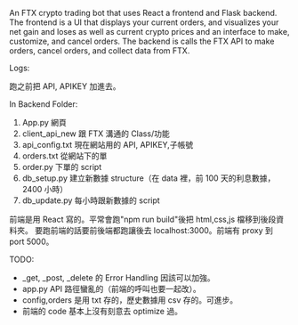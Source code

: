 An FTX crypto trading bot that uses React a frontend and Flask backend. The frontend is a UI that displays your current orders, and visualizes your net gain and loses as well as current crypto prices and an interface to make, customize, and cancel orders. The backend is calls the FTX API to make orders, cancel orders, and collect data from FTX. 


Logs:

跑之前把 API, APIKEY 加進去。

In Backend Folder:

1. App.py 網頁
2. client_api_new 跟 FTX 溝通的 Class/功能
3. api_config.txt 現在網站用的 API, APIKEY,子帳號
4. orders.txt 從網站下的單
5. order.py 下單的 script
6. db_setup.py 建立新數據 structure（在 data 裡，前 100 天的利息數據，2400 小時）
7. db_update.py 每小時跟新數據的 script

前端是用 React 寫的。平常會跑"npm run build"後把 html,css,js 檔移到後段資料夾。
要跑前端的話要前後端都跑讓後去 localhost:3000。前端有 proxy 到 port 5000。

TODO:

- \_get, \_post, \_delete 的 Error Handling 因該可以加強。
- app.py API 路徑蠻亂的（前端的呼叫也要一起改）。
- config,orders 是用 txt 存的，歷史數據用 csv 存的。可進步。
- 前端的 code 基本上沒有刻意去 optimize 過。
